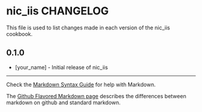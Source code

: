 nic_iis CHANGELOG
=================

This file is used to list changes made in each version of the nic_iis cookbook.

0.1.0
-----
- [your_name] - Initial release of nic_iis

- - -
Check the [Markdown Syntax Guide](http://daringfireball.net/projects/markdown/syntax) for help with Markdown.

The [Github Flavored Markdown page](http://github.github.com/github-flavored-markdown/) describes the differences between markdown on github and standard markdown.
